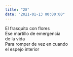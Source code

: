 ```yaml
---
title: "28"
date: "2021-01-13 00:00:00"
---
```


El frasquito con flores\
Ese martillo de emergencia\
de la vida\
Para romper de vez en cuando\
el espejo interior
